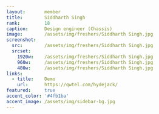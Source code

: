 ```yaml
---
layout:       member
title:        Siddharth Singh
rank:         18
caption:      Design engineer (Chassis)
image:        /assets/img/freshers/Siddharth Singh.jpg
screenshot:
  src:        /assets/img/freshers/Siddharth Singh.jpg
  srcset:
    1920w:    /assets/img/freshers/Siddharth Singh.jpg
    960w:     /assets/img/freshers/Siddharth Singh.jpg
    480w:     /assets/img/freshers/Siddharth Singh.jpg
links:
  - title:    Demo
    url:      https://qwtel.com/hydejack/
featured:     true
accent_color: '#4fb1ba'
accent_image: /assets/img/sidebar-bg.jpg
---
```

